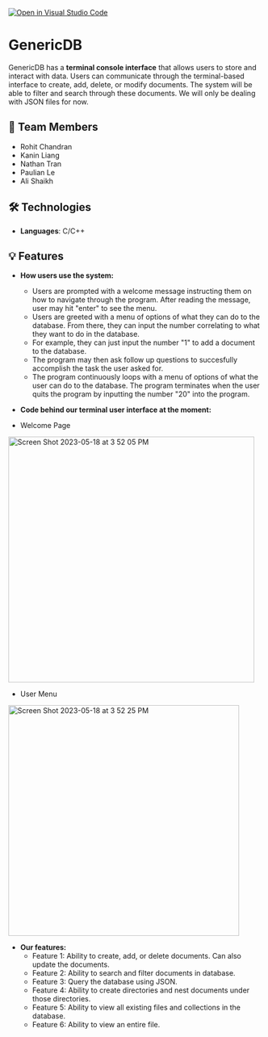 [![Open in Visual Studio Code](https://classroom.github.com/assets/open-in-vscode-718a45dd9cf7e7f842a935f5ebbe5719a5e09af4491e668f4dbf3b35d5cca122.svg)](https://classroom.github.com/online_ide?assignment_repo_id=10809533&assignment_repo_type=AssignmentRepo)

# GenericDB
GenericDB has a **terminal console interface** that allows users to store and interact with data. Users can communicate through the terminal-based interface to create, add, delete, or modify documents. The system will be able to filter and search through these documents. We will only be dealing with JSON files for now.

## 👥 Team Members
- Rohit Chandran
- Kanin Liang 
- Nathan Tran
- Paulian Le 
- Ali Shaikh

## 🛠️ Technologies
- **Languages**: C/C++

## 💡 Features
- **How users use the system:**
  - Users are prompted with a welcome message instructing them on how to navigate through the program. After reading the message, user may hit "enter" to see the menu. 
  - Users are greeted with a menu of options of what they can do to the database. From there, they can input the number correlating to what they want to do in the database.
  - For example, they can just input the number "1" to add a document to the database. 
  - The program may then ask follow up questions to succesfully accomplish the task the user asked for. 
  - The program continuously loops with a menu of options of what the user can do to the database. The program terminates when the user quits the program by inputting the number "20" into the program.
  
- **Code behind our terminal user interface at the moment:**
- Welcome Page
<img width="487" alt="Screen Shot 2023-05-18 at 3 52 05 PM" src="https://github.com/CS180-spring/cs180-23-thedreamteam/assets/43308867/6cdc6c22-a6da-4681-a814-55397772358f">

- User Menu
<img width="457" alt="Screen Shot 2023-05-18 at 3 52 25 PM" src="https://github.com/CS180-spring/cs180-23-thedreamteam/assets/43308867/f4974411-957f-4516-bd73-996ed27cc76e">


- **Our features:**
  - Feature 1: Ability to create, add, or delete documents. Can also update the documents.
  - Feature 2: Ability to search and filter documents in database.
  - Feature 3: Query the database using JSON.
  - Feature 4: Ability to create directories and nest documents under those directories. 
  - Feature 5: Ability to view all existing files and collections in the database.
  - Feature 6: Ability to view an entire file. 
